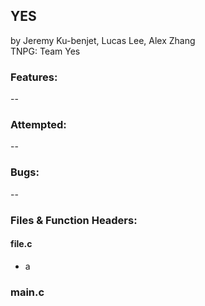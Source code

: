 ## YES
by Jeremy Ku-benjet, Lucas Lee, Alex Zhang\
TNPG: Team Yes

### Features:

--

### Attempted:

--

### Bugs:

--

### Files & Function Headers:
#### file.c
  * a
  
### main.c
